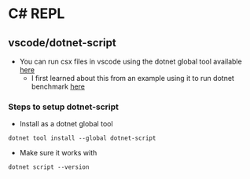 # C# REPL

## vscode/dotnet-script
+ You can run csx files in vscode using the dotnet global tool available [here](https://github.com/filipw/dotnet-script)
    + I first learned about this from an example using it to run dotnet benchmark [here](https://www.strathweb.com/2018/03/lightweight-net-core-benchmarking-with-benchmarkdotnet-and-dotnet-script/)

### Steps to setup dotnet-script
+ Install as a dotnet global tool
```
dotnet tool install --global dotnet-script
```
+ Make sure it works with
```
dotnet script --version
```